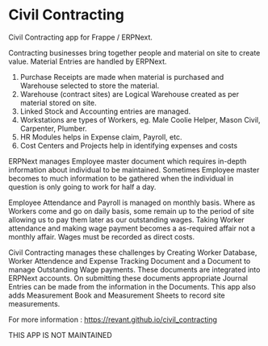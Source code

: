 # Civil Contracting

Civil Contracting app for Frappe / ERPNext.  

Contracting businesses bring together people and material on site to create value. Material Entries are handled by ERPNext.  

1. Purchase Receipts are made when material is purchased and Warehouse selected to store the material.
2. Warehouse (contract sites) are Logical Warehouse created as per material stored on site.
3. Linked Stock and Accounting entries are managed.
4. Workstations are types of Workers, eg. Male Coolie Helper, Mason Civil, Carpenter, Plumber.
5. HR Modules helps in Expense claim, Payroll, etc.
6. Cost Centers and Projects help in identifying expenses and costs

ERPNext manages Employee master document which requires in-depth information about individual to be maintained. Sometimes Employee master becomes to much information to be gathered when the individual in question is only going to work for half a day.  

Employee Attendance and Payroll is managed on monthly basis. Where as Workers come and go on daily basis, some remain up to the period of site allowing us to pay them later as our outstanding wages. Taking Worker attendance and making wage payment becomes a as-required affair not a monthly affair. Wages must be recorded as direct costs.  

Civil Contracting manages these challenges by Creating Worker Database, Worker Attendence and Expense Tracking Document and a Document to manage Outstanding Wage payments. These documents are integrated into ERPNext accounts. On submitting these documents appropriate Journal Entries can be made from the information in the Documents. This app also adds Measurement Book and Measurement Sheets to record site measurements.

For more information : https://revant.github.io/civil_contracting

THIS APP IS NOT MAINTAINED
